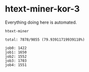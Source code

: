 # htext-miner-kor-3

Everything doing here is automated.

```
htext-miner

total: 7878/9855 (79.93911719939118%)

job0: 1422
job1: 1650
job2: 1552
job3: 1703
job4: 1551
```